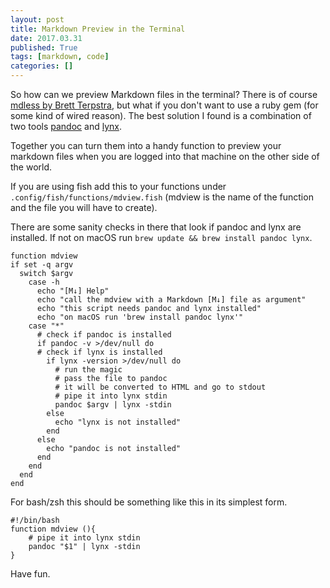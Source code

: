 ```yaml
---
layout: post
title: Markdown Preview in the Terminal
date: 2017.03.31
published: True
tags: [markdown, code]
categories: []
---
```


So how can we preview Markdown files in the terminal? There is of course [mdless by Brett Terpstra](http://brettterpstra.com/projects/mdless/), but what if you don't want to use a ruby gem (for some kind of wired reason). The best solution I found is a combination of two tools [pandoc](http://pandoc.org/) and [lynx](http://lynx.browser.org/).  

Together you can turn them into a handy function to preview your markdown files when you are logged into that machine on the other side of the world.  

If you are using fish add this to your functions under `.config/fish/functions/mdview.fish` (mdview is the name of the function and the file you will have to create).  

There are some sanity checks in there that look if pandoc and lynx are installed.  If not on macOS run `brew update && brew install pandoc lynx`.  


    function mdview
    if set -q argv
      switch $argv
        case -h
          echo "[M↓] Help"
          echo "call the mdview with a Markdown [M↓] file as argument"
          echo "this script needs pandoc and lynx installed"
          echo "on macOS run 'brew install pandoc lynx'"
        case "*"
          # check if pandoc is installed
          if pandoc -v >/dev/null do
          # check if lynx is installed
            if lynx -version >/dev/null do
              # run the magic
              # pass the file to pandoc
              # it will be converted to HTML and go to stdout
              # pipe it into lynx stdin
              pandoc $argv | lynx -stdin
            else
              echo "lynx is not installed"
            end
          else
            echo "pandoc is not installed"
          end
        end
      end
    end


For bash/zsh this should be something like this in its simplest form.  

    #!/bin/bash
    function mdview (){
        # pipe it into lynx stdin
        pandoc "$1" | lynx -stdin
    }

Have fun.  